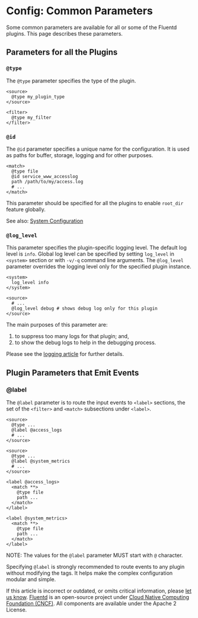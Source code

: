 # Config: Common Parameters

Some common parameters are available for all or some of the Fluentd plugins. This page describes these parameters.

## Parameters for all the Plugins

### `@type`

The `@type` parameter specifies the type of the plugin.

```text
<source>
  @type my_plugin_type
</source>

<filter>
  @type my_filter
</filter>
```

### `@id`

The `@id` parameter specifies a unique name for the configuration. It is used as paths for buffer, storage, logging and for other purposes.

```text
<match>
  @type file
  @id service_www_accesslog
  path /path/to/my/access.log
  # ...
</match>
```

This parameter should be specified for all the plugins to enable `root_dir` feature globally.

See also: [System Configuration](../deployment/system-config.md)

### `@log_level`

This parameter specifies the plugin-specific logging level. The default log level is `info`. Global log level can be specified by setting `log_level` in `<system>` section or with `-v/-q` command line arguments. The `@log_level` parameter overrides the logging level only for the specified plugin instance.

```text
<system>
  log_level info
</system>

<source>
  # ...
  @log_level debug # shows debug log only for this plugin
</source>
```

The main purposes of this parameter are:

1. to suppress too many logs for that plugin; and,
2. to show the debug logs to help in the debugging process.

Please see the [logging article](../deployment/logging.md) for further details.

## Plugin Parameters that Emit Events

### @label

The `@label` parameter is to route the input events to `<label>` sections, the set of the `<filter>` and `<match>` subsections under `<label>`.

```text
<source>
  @type ...
  @label @access_logs
  # ...
</source>

<source>
  @type ...
  @label @system_metrics
  # ...
</source>

<label @access_logs>
  <match **>
    @type file
    path ...
  </match>
</label>

<label @system_metrics>
  <match **>
    @type file
    path ...
  </match>
</label>
```

NOTE: The values for the `@label` parameter MUST start with `@` character.

Specifying `@label` is strongly recommended to route events to any plugin without modifying the tags. It helps make the complex configuration modular and simple.

If this article is incorrect or outdated, or omits critical information, please [let us know](https://github.com/fluent/fluentd-docs-gitbook/issues?state=open). [Fluentd](http://www.fluentd.org/) is an open-source project under [Cloud Native Computing Foundation \(CNCF\)](https://cncf.io/). All components are available under the Apache 2 License.

